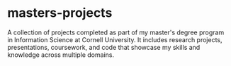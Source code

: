 # masters-projects
A collection of projects completed as part of my master's degree program in Information Science at Cornell University. It includes research projects, presentations, coursework, and code that showcase my skills and knowledge across multiple domains.
